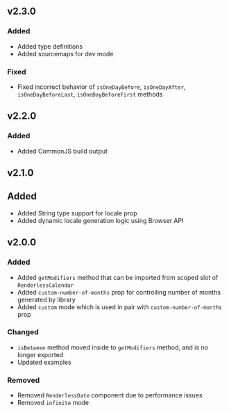 ## v2.3.0

### Added
- Added type definitions
- Added sourcemaps for dev mode
### Fixed
- Fixed incorrect behavior of `isOneDayBefore`, `isOneDayAfter`, `isOneDayBeforeLast`, `isOneDayBeforeFirst` methods

## v2.2.0

### Added
- Added CommonJS build output

## v2.1.0

## Added

- Added String type support for locale prop
- Added dynamic locale generation logic using Browser API

## v2.0.0

### Added
- Added `getModifiers` method that can be imported from scoped slot of `RenderlessCalendar`
- Added `custom-number-of-months` prop for controlling number of months generated by library
- Added `custom` mode which is used in pair with `custom-number-of-months` prop

### Changed
- `isBetween` method moved inside to `getModifiers` method, and is no longer exported
- Updated examples

### Removed
- Removed `RenderlessDate` component due to performance issues
- Removed `infinite` mode
